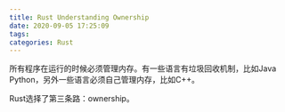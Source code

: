 ```yaml
---
title: Rust Understanding Ownership
date: 2020-09-05 17:25:09
tags:
categories: Rust
---
```


所有程序在运行的时候必须管理内存。有一些语言有垃圾回收机制，比如Java Python，另外一些语言必须自己管理内存，比如C++。  

Rust选择了第三条路：ownership。  

